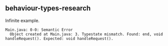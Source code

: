 ## behaviour-types-research

Infinite example.

```
Main.java: 0-0: Semantic Error
  Object created at Main.java: 3. Typestate mismatch. Found: end, void handleRequest(). Expected: void handleRequest().
```
